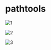# pathtools

![1](https://raw.githubusercontent.com/little-forest/pathtools/images/pathtools.png)

![2](https://raw.githubusercontent.com/little-forest/pathtools/images/preference.png)

![3](https://raw.githubusercontent.com/little-forest/pathtools/images/toolbar.png)

